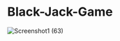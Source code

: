 # Black-Jack-Game
![Screenshot1 (63)](https://user-images.githubusercontent.com/66074608/224107408-41cd2765-55ec-4ce7-bb20-211cfc91ae06.png)
